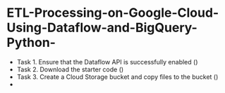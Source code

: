 # ETL-Processing-on-Google-Cloud-Using-Dataflow-and-BigQuery-Python-
- Task 1. Ensure that the Dataflow API is successfully enabled ()
- Task 2. Download the starter code ()
- Task 3. Create a Cloud Storage bucket and copy files to the bucket ()
- 
